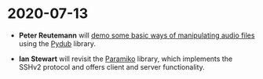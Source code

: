 # 2020-07-13

* **Peter Reutemann** will [demo some basic ways of manipulating audio files](http://pydub.com/) using the [Pydub](pydub) library.

* **Ian Stewart** will revisit the [Paramiko](http://www.paramiko.org/) library, which implements the SSHv2 protocol and offers client and server functionality.
